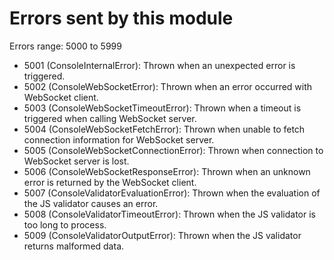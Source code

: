 # Errors sent by this module

Errors range: 5000 to 5999

-   5001 (ConsoleInternalError): Thrown when an unexpected error is triggered.
-   5002 (ConsoleWebSocketError): Thrown when an error occurred with WebSocket client.
-   5003 (ConsoleWebSocketTimeoutError): Thrown when a timeout is triggered when calling WebSocket server.
-   5004 (ConsoleWebSocketFetchError): Thrown when unable to fetch connection information for WebSocket server.
-   5005 (ConsoleWebSocketConnectionError): Thrown when connection to WebSocket server is lost.
-   5006 (ConsoleWebSocketResponseError): Thrown when an unknown error is returned by the WebSocket client.
-   5007 (ConsoleValidatorEvaluationError): Thrown when the evaluation of the JS validator causes an error.
-   5008 (ConsoleValidatorTimeoutError): Thrown when the JS validator is too long to process.
-   5009 (ConsoleValidatorOutputError): Thrown when the JS validator returns malformed data.
